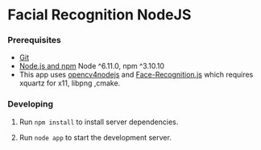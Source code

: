 # Facial Recognition NodeJS

### Prerequisites

- [Git](https://git-scm.com/)
- [Node.js and npm](nodejs.org) Node ^6.11.0, npm ^3.10.10
- This app uses [opencv4nodejs](https://github.com/justadudewhohacks/opencv4nodejs) and [Face-Recognition.js](https://github.com/justadudewhohacks/face-recognition.js) which requires xquartz for x11, libpng ,cmake.

### Developing

1. Run `npm install` to install server dependencies.

2. Run `node app` to start the development server.
